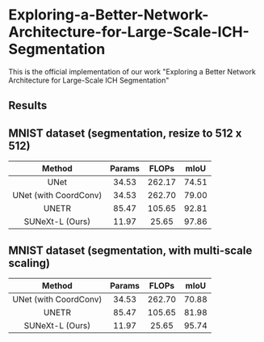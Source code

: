 # Exploring-a-Better-Network-Architecture-for-Large-Scale-ICH-Segmentation
This is the official implementation of our work "Exploring a Better Network Architecture for Large-Scale ICH Segmentation"

## Results

## MNIST dataset (segmentation, resize to 512 x 512)

|     Method                   |  Params |  FLOPs  |  mIoU  |
| :-------------------------:  | :-----: | :-----: | :----: |
|     UNet                     |  34.53  |  262.17 |  74.51 |
|     UNet (with  CoordConv)   |  34.53  |  262.70 |  79.00 |
|     UNETR                    |  85.47  |  105.65 |  92.81 |
|     SUNeXt-L (Ours)          |  11.97  |  25.65  |  97.86 |

## MNIST dataset (segmentation, with multi-scale scaling)

|     Method                   |  Params |  FLOPs  |  mIoU  |
| :-------------------------:  | :-----: | :-----: | :----: |
|     UNet (with  CoordConv)   |  34.53  |  262.70 |  70.88 |
|     UNETR                    |  85.47  |  105.65 |  81.98 |
|     SUNeXt-L (Ours)          |  11.97  |  25.65  |  95.74 |
